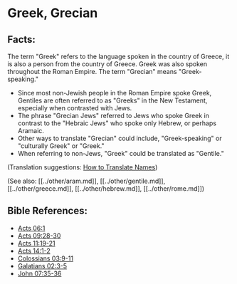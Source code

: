# Greek, Grecian #

## Facts: ##

The term "Greek" refers to the language spoken in the country of Greece, it is also a person from the country of Greece.  Greek was also spoken throughout the Roman Empire. The term "Grecian" means "Greek-speaking."

* Since most non-Jewish people in the Roman Empire spoke Greek, Gentiles are often referred to as "Greeks" in the New Testament, especially when contrasted with Jews.
* The phrase "Grecian Jews" referred to Jews who spoke Greek in contrast to the "Hebraic Jews" who spoke only Hebrew, or perhaps Aramaic.
* Other ways to translate "Grecian" could include, "Greek-speaking" or "culturally Greek" or "Greek."
* When referring to non-Jews, "Greek" could be translated as "Gentile."

(Translation suggestions: [How to Translate Names](en/ta-vol1/translate/man/translate-names))

(See also: [[../other/aram.md]], [[../other/gentile.md]], [[../other/greece.md]], [[../other/hebrew.md]], [[../other/rome.md]])

## Bible References: ##

* [Acts 06:1](en/tn/act/help/06/01)
* [Acts 09:28-30](en/tn/act/help/09/28)
* [Acts 11:19-21](en/tn/act/help/11/19)
* [Acts 14:1-2](en/tn/act/help/14/01)
* [Colossians 03:9-11](en/tn/col/help/03/09)
* [Galatians 02:3-5](en/tn/gal/help/02/03)
* [John 07:35-36](en/tn/jhn/help/07/35)